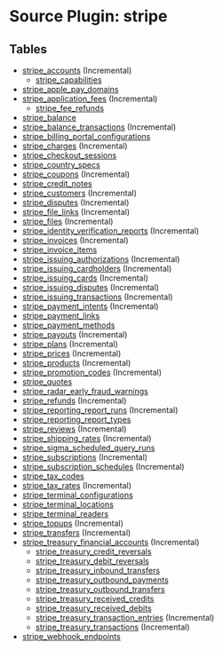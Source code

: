 # Source Plugin: stripe

## Tables

- [stripe_accounts](https://github.com/cloudquery/cloudquery/blob/main/plugins/source/stripe/docs/tables/stripe_accounts.md) (Incremental)
  - [stripe_capabilities](https://github.com/cloudquery/cloudquery/blob/main/plugins/source/stripe/docs/tables/stripe_capabilities.md)
- [stripe_apple_pay_domains](https://github.com/cloudquery/cloudquery/blob/main/plugins/source/stripe/docs/tables/stripe_apple_pay_domains.md)
- [stripe_application_fees](https://github.com/cloudquery/cloudquery/blob/main/plugins/source/stripe/docs/tables/stripe_application_fees.md) (Incremental)
  - [stripe_fee_refunds](https://github.com/cloudquery/cloudquery/blob/main/plugins/source/stripe/docs/tables/stripe_fee_refunds.md)
- [stripe_balance](https://github.com/cloudquery/cloudquery/blob/main/plugins/source/stripe/docs/tables/stripe_balance.md)
- [stripe_balance_transactions](https://github.com/cloudquery/cloudquery/blob/main/plugins/source/stripe/docs/tables/stripe_balance_transactions.md) (Incremental)
- [stripe_billing_portal_configurations](https://github.com/cloudquery/cloudquery/blob/main/plugins/source/stripe/docs/tables/stripe_billing_portal_configurations.md)
- [stripe_charges](https://github.com/cloudquery/cloudquery/blob/main/plugins/source/stripe/docs/tables/stripe_charges.md) (Incremental)
- [stripe_checkout_sessions](https://github.com/cloudquery/cloudquery/blob/main/plugins/source/stripe/docs/tables/stripe_checkout_sessions.md)
- [stripe_country_specs](https://github.com/cloudquery/cloudquery/blob/main/plugins/source/stripe/docs/tables/stripe_country_specs.md)
- [stripe_coupons](https://github.com/cloudquery/cloudquery/blob/main/plugins/source/stripe/docs/tables/stripe_coupons.md) (Incremental)
- [stripe_credit_notes](https://github.com/cloudquery/cloudquery/blob/main/plugins/source/stripe/docs/tables/stripe_credit_notes.md)
- [stripe_customers](https://github.com/cloudquery/cloudquery/blob/main/plugins/source/stripe/docs/tables/stripe_customers.md) (Incremental)
- [stripe_disputes](https://github.com/cloudquery/cloudquery/blob/main/plugins/source/stripe/docs/tables/stripe_disputes.md) (Incremental)
- [stripe_file_links](https://github.com/cloudquery/cloudquery/blob/main/plugins/source/stripe/docs/tables/stripe_file_links.md) (Incremental)
- [stripe_files](https://github.com/cloudquery/cloudquery/blob/main/plugins/source/stripe/docs/tables/stripe_files.md) (Incremental)
- [stripe_identity_verification_reports](https://github.com/cloudquery/cloudquery/blob/main/plugins/source/stripe/docs/tables/stripe_identity_verification_reports.md) (Incremental)
- [stripe_invoices](https://github.com/cloudquery/cloudquery/blob/main/plugins/source/stripe/docs/tables/stripe_invoices.md) (Incremental)
- [stripe_invoice_items](https://github.com/cloudquery/cloudquery/blob/main/plugins/source/stripe/docs/tables/stripe_invoice_items.md)
- [stripe_issuing_authorizations](https://github.com/cloudquery/cloudquery/blob/main/plugins/source/stripe/docs/tables/stripe_issuing_authorizations.md) (Incremental)
- [stripe_issuing_cardholders](https://github.com/cloudquery/cloudquery/blob/main/plugins/source/stripe/docs/tables/stripe_issuing_cardholders.md) (Incremental)
- [stripe_issuing_cards](https://github.com/cloudquery/cloudquery/blob/main/plugins/source/stripe/docs/tables/stripe_issuing_cards.md) (Incremental)
- [stripe_issuing_disputes](https://github.com/cloudquery/cloudquery/blob/main/plugins/source/stripe/docs/tables/stripe_issuing_disputes.md) (Incremental)
- [stripe_issuing_transactions](https://github.com/cloudquery/cloudquery/blob/main/plugins/source/stripe/docs/tables/stripe_issuing_transactions.md) (Incremental)
- [stripe_payment_intents](https://github.com/cloudquery/cloudquery/blob/main/plugins/source/stripe/docs/tables/stripe_payment_intents.md) (Incremental)
- [stripe_payment_links](https://github.com/cloudquery/cloudquery/blob/main/plugins/source/stripe/docs/tables/stripe_payment_links.md)
- [stripe_payment_methods](https://github.com/cloudquery/cloudquery/blob/main/plugins/source/stripe/docs/tables/stripe_payment_methods.md)
- [stripe_payouts](https://github.com/cloudquery/cloudquery/blob/main/plugins/source/stripe/docs/tables/stripe_payouts.md) (Incremental)
- [stripe_plans](https://github.com/cloudquery/cloudquery/blob/main/plugins/source/stripe/docs/tables/stripe_plans.md) (Incremental)
- [stripe_prices](https://github.com/cloudquery/cloudquery/blob/main/plugins/source/stripe/docs/tables/stripe_prices.md) (Incremental)
- [stripe_products](https://github.com/cloudquery/cloudquery/blob/main/plugins/source/stripe/docs/tables/stripe_products.md) (Incremental)
- [stripe_promotion_codes](https://github.com/cloudquery/cloudquery/blob/main/plugins/source/stripe/docs/tables/stripe_promotion_codes.md) (Incremental)
- [stripe_quotes](https://github.com/cloudquery/cloudquery/blob/main/plugins/source/stripe/docs/tables/stripe_quotes.md)
- [stripe_radar_early_fraud_warnings](https://github.com/cloudquery/cloudquery/blob/main/plugins/source/stripe/docs/tables/stripe_radar_early_fraud_warnings.md)
- [stripe_refunds](https://github.com/cloudquery/cloudquery/blob/main/plugins/source/stripe/docs/tables/stripe_refunds.md) (Incremental)
- [stripe_reporting_report_runs](https://github.com/cloudquery/cloudquery/blob/main/plugins/source/stripe/docs/tables/stripe_reporting_report_runs.md) (Incremental)
- [stripe_reporting_report_types](https://github.com/cloudquery/cloudquery/blob/main/plugins/source/stripe/docs/tables/stripe_reporting_report_types.md)
- [stripe_reviews](https://github.com/cloudquery/cloudquery/blob/main/plugins/source/stripe/docs/tables/stripe_reviews.md) (Incremental)
- [stripe_shipping_rates](https://github.com/cloudquery/cloudquery/blob/main/plugins/source/stripe/docs/tables/stripe_shipping_rates.md) (Incremental)
- [stripe_sigma_scheduled_query_runs](https://github.com/cloudquery/cloudquery/blob/main/plugins/source/stripe/docs/tables/stripe_sigma_scheduled_query_runs.md)
- [stripe_subscriptions](https://github.com/cloudquery/cloudquery/blob/main/plugins/source/stripe/docs/tables/stripe_subscriptions.md) (Incremental)
- [stripe_subscription_schedules](https://github.com/cloudquery/cloudquery/blob/main/plugins/source/stripe/docs/tables/stripe_subscription_schedules.md) (Incremental)
- [stripe_tax_codes](https://github.com/cloudquery/cloudquery/blob/main/plugins/source/stripe/docs/tables/stripe_tax_codes.md)
- [stripe_tax_rates](https://github.com/cloudquery/cloudquery/blob/main/plugins/source/stripe/docs/tables/stripe_tax_rates.md) (Incremental)
- [stripe_terminal_configurations](https://github.com/cloudquery/cloudquery/blob/main/plugins/source/stripe/docs/tables/stripe_terminal_configurations.md)
- [stripe_terminal_locations](https://github.com/cloudquery/cloudquery/blob/main/plugins/source/stripe/docs/tables/stripe_terminal_locations.md)
- [stripe_terminal_readers](https://github.com/cloudquery/cloudquery/blob/main/plugins/source/stripe/docs/tables/stripe_terminal_readers.md)
- [stripe_topups](https://github.com/cloudquery/cloudquery/blob/main/plugins/source/stripe/docs/tables/stripe_topups.md) (Incremental)
- [stripe_transfers](https://github.com/cloudquery/cloudquery/blob/main/plugins/source/stripe/docs/tables/stripe_transfers.md) (Incremental)
- [stripe_treasury_financial_accounts](https://github.com/cloudquery/cloudquery/blob/main/plugins/source/stripe/docs/tables/stripe_treasury_financial_accounts.md) (Incremental)
  - [stripe_treasury_credit_reversals](https://github.com/cloudquery/cloudquery/blob/main/plugins/source/stripe/docs/tables/stripe_treasury_credit_reversals.md)
  - [stripe_treasury_debit_reversals](https://github.com/cloudquery/cloudquery/blob/main/plugins/source/stripe/docs/tables/stripe_treasury_debit_reversals.md)
  - [stripe_treasury_inbound_transfers](https://github.com/cloudquery/cloudquery/blob/main/plugins/source/stripe/docs/tables/stripe_treasury_inbound_transfers.md)
  - [stripe_treasury_outbound_payments](https://github.com/cloudquery/cloudquery/blob/main/plugins/source/stripe/docs/tables/stripe_treasury_outbound_payments.md)
  - [stripe_treasury_outbound_transfers](https://github.com/cloudquery/cloudquery/blob/main/plugins/source/stripe/docs/tables/stripe_treasury_outbound_transfers.md)
  - [stripe_treasury_received_credits](https://github.com/cloudquery/cloudquery/blob/main/plugins/source/stripe/docs/tables/stripe_treasury_received_credits.md)
  - [stripe_treasury_received_debits](https://github.com/cloudquery/cloudquery/blob/main/plugins/source/stripe/docs/tables/stripe_treasury_received_debits.md)
  - [stripe_treasury_transaction_entries](https://github.com/cloudquery/cloudquery/blob/main/plugins/source/stripe/docs/tables/stripe_treasury_transaction_entries.md) (Incremental)
  - [stripe_treasury_transactions](https://github.com/cloudquery/cloudquery/blob/main/plugins/source/stripe/docs/tables/stripe_treasury_transactions.md) (Incremental)
- [stripe_webhook_endpoints](https://github.com/cloudquery/cloudquery/blob/main/plugins/source/stripe/docs/tables/stripe_webhook_endpoints.md)